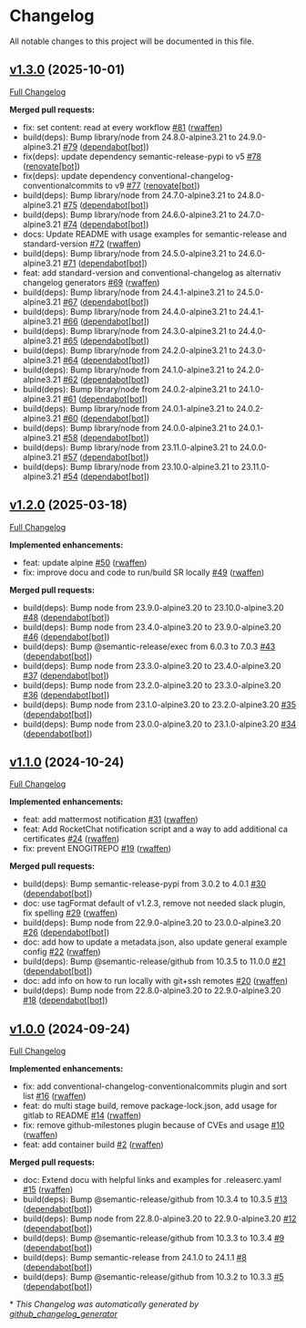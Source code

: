 # Changelog

All notable changes to this project will be documented in this file.

## [v1.3.0](https://github.com/voxpupuli/container-semantic-release/tree/v1.3.0) (2025-10-01)

[Full Changelog](https://github.com/voxpupuli/container-semantic-release/compare/v1.2.0...v1.3.0)

**Merged pull requests:**

- fix: set content: read at every workflow [\#81](https://github.com/voxpupuli/container-semantic-release/pull/81) ([rwaffen](https://github.com/rwaffen))
- build\(deps\): Bump library/node from 24.8.0-alpine3.21 to 24.9.0-alpine3.21 [\#79](https://github.com/voxpupuli/container-semantic-release/pull/79) ([dependabot[bot]](https://github.com/apps/dependabot))
- fix\(deps\): update dependency semantic-release-pypi to v5 [\#78](https://github.com/voxpupuli/container-semantic-release/pull/78) ([renovate[bot]](https://github.com/apps/renovate))
- fix\(deps\): update dependency conventional-changelog-conventionalcommits to v9 [\#77](https://github.com/voxpupuli/container-semantic-release/pull/77) ([renovate[bot]](https://github.com/apps/renovate))
- build\(deps\): Bump library/node from 24.7.0-alpine3.21 to 24.8.0-alpine3.21 [\#75](https://github.com/voxpupuli/container-semantic-release/pull/75) ([dependabot[bot]](https://github.com/apps/dependabot))
- build\(deps\): Bump library/node from 24.6.0-alpine3.21 to 24.7.0-alpine3.21 [\#74](https://github.com/voxpupuli/container-semantic-release/pull/74) ([dependabot[bot]](https://github.com/apps/dependabot))
- docs: Update README with usage examples for semantic-release and standard-version [\#72](https://github.com/voxpupuli/container-semantic-release/pull/72) ([rwaffen](https://github.com/rwaffen))
- build\(deps\): Bump library/node from 24.5.0-alpine3.21 to 24.6.0-alpine3.21 [\#71](https://github.com/voxpupuli/container-semantic-release/pull/71) ([dependabot[bot]](https://github.com/apps/dependabot))
- feat: add standard-version and conventional-changelog as alternativ changelog generators [\#69](https://github.com/voxpupuli/container-semantic-release/pull/69) ([rwaffen](https://github.com/rwaffen))
- build\(deps\): Bump library/node from 24.4.1-alpine3.21 to 24.5.0-alpine3.21 [\#67](https://github.com/voxpupuli/container-semantic-release/pull/67) ([dependabot[bot]](https://github.com/apps/dependabot))
- build\(deps\): Bump library/node from 24.4.0-alpine3.21 to 24.4.1-alpine3.21 [\#66](https://github.com/voxpupuli/container-semantic-release/pull/66) ([dependabot[bot]](https://github.com/apps/dependabot))
- build\(deps\): Bump library/node from 24.3.0-alpine3.21 to 24.4.0-alpine3.21 [\#65](https://github.com/voxpupuli/container-semantic-release/pull/65) ([dependabot[bot]](https://github.com/apps/dependabot))
- build\(deps\): Bump library/node from 24.2.0-alpine3.21 to 24.3.0-alpine3.21 [\#64](https://github.com/voxpupuli/container-semantic-release/pull/64) ([dependabot[bot]](https://github.com/apps/dependabot))
- build\(deps\): Bump library/node from 24.1.0-alpine3.21 to 24.2.0-alpine3.21 [\#62](https://github.com/voxpupuli/container-semantic-release/pull/62) ([dependabot[bot]](https://github.com/apps/dependabot))
- build\(deps\): Bump library/node from 24.0.2-alpine3.21 to 24.1.0-alpine3.21 [\#61](https://github.com/voxpupuli/container-semantic-release/pull/61) ([dependabot[bot]](https://github.com/apps/dependabot))
- build\(deps\): Bump library/node from 24.0.1-alpine3.21 to 24.0.2-alpine3.21 [\#60](https://github.com/voxpupuli/container-semantic-release/pull/60) ([dependabot[bot]](https://github.com/apps/dependabot))
- build\(deps\): Bump library/node from 24.0.0-alpine3.21 to 24.0.1-alpine3.21 [\#58](https://github.com/voxpupuli/container-semantic-release/pull/58) ([dependabot[bot]](https://github.com/apps/dependabot))
- build\(deps\): Bump library/node from 23.11.0-alpine3.21 to 24.0.0-alpine3.21 [\#57](https://github.com/voxpupuli/container-semantic-release/pull/57) ([dependabot[bot]](https://github.com/apps/dependabot))
- build\(deps\): Bump library/node from 23.10.0-alpine3.21 to 23.11.0-alpine3.21 [\#54](https://github.com/voxpupuli/container-semantic-release/pull/54) ([dependabot[bot]](https://github.com/apps/dependabot))

## [v1.2.0](https://github.com/voxpupuli/container-semantic-release/tree/v1.2.0) (2025-03-18)

[Full Changelog](https://github.com/voxpupuli/container-semantic-release/compare/v1.1.0...v1.2.0)

**Implemented enhancements:**

- feat: update alpine [\#50](https://github.com/voxpupuli/container-semantic-release/pull/50) ([rwaffen](https://github.com/rwaffen))
- fix: improve docu and code to run/build SR locally [\#49](https://github.com/voxpupuli/container-semantic-release/pull/49) ([rwaffen](https://github.com/rwaffen))

**Merged pull requests:**

- build\(deps\): Bump node from 23.9.0-alpine3.20 to 23.10.0-alpine3.20 [\#48](https://github.com/voxpupuli/container-semantic-release/pull/48) ([dependabot[bot]](https://github.com/apps/dependabot))
- build\(deps\): Bump node from 23.4.0-alpine3.20 to 23.9.0-alpine3.20 [\#46](https://github.com/voxpupuli/container-semantic-release/pull/46) ([dependabot[bot]](https://github.com/apps/dependabot))
- build\(deps\): Bump @semantic-release/exec from 6.0.3 to 7.0.3 [\#43](https://github.com/voxpupuli/container-semantic-release/pull/43) ([dependabot[bot]](https://github.com/apps/dependabot))
- build\(deps\): Bump node from 23.3.0-alpine3.20 to 23.4.0-alpine3.20 [\#37](https://github.com/voxpupuli/container-semantic-release/pull/37) ([dependabot[bot]](https://github.com/apps/dependabot))
- build\(deps\): Bump node from 23.2.0-alpine3.20 to 23.3.0-alpine3.20 [\#36](https://github.com/voxpupuli/container-semantic-release/pull/36) ([dependabot[bot]](https://github.com/apps/dependabot))
- build\(deps\): Bump node from 23.1.0-alpine3.20 to 23.2.0-alpine3.20 [\#35](https://github.com/voxpupuli/container-semantic-release/pull/35) ([dependabot[bot]](https://github.com/apps/dependabot))
- build\(deps\): Bump node from 23.0.0-alpine3.20 to 23.1.0-alpine3.20 [\#34](https://github.com/voxpupuli/container-semantic-release/pull/34) ([dependabot[bot]](https://github.com/apps/dependabot))

## [v1.1.0](https://github.com/voxpupuli/container-semantic-release/tree/v1.1.0) (2024-10-24)

[Full Changelog](https://github.com/voxpupuli/container-semantic-release/compare/v1.0.0...v1.1.0)

**Implemented enhancements:**

- feat: add mattermost notification [\#31](https://github.com/voxpupuli/container-semantic-release/pull/31) ([rwaffen](https://github.com/rwaffen))
- feat: Add RocketChat notification script and a way to add additional ca certificates [\#24](https://github.com/voxpupuli/container-semantic-release/pull/24) ([rwaffen](https://github.com/rwaffen))
- fix: prevent ENOGITREPO [\#19](https://github.com/voxpupuli/container-semantic-release/pull/19) ([rwaffen](https://github.com/rwaffen))

**Merged pull requests:**

- build\(deps\): Bump semantic-release-pypi from 3.0.2 to 4.0.1 [\#30](https://github.com/voxpupuli/container-semantic-release/pull/30) ([dependabot[bot]](https://github.com/apps/dependabot))
- doc: use tagFormat default of v1.2.3, remove not needed slack plugin, fix spelling [\#29](https://github.com/voxpupuli/container-semantic-release/pull/29) ([rwaffen](https://github.com/rwaffen))
- build\(deps\): Bump node from 22.9.0-alpine3.20 to 23.0.0-alpine3.20 [\#26](https://github.com/voxpupuli/container-semantic-release/pull/26) ([dependabot[bot]](https://github.com/apps/dependabot))
- doc: add how to update a metadata.json, also update general example config [\#22](https://github.com/voxpupuli/container-semantic-release/pull/22) ([rwaffen](https://github.com/rwaffen))
- build\(deps\): Bump @semantic-release/github from 10.3.5 to 11.0.0 [\#21](https://github.com/voxpupuli/container-semantic-release/pull/21) ([dependabot[bot]](https://github.com/apps/dependabot))
- doc: add info on how to run locally with git+ssh remotes [\#20](https://github.com/voxpupuli/container-semantic-release/pull/20) ([rwaffen](https://github.com/rwaffen))
- build\(deps\): Bump node from 22.8.0-alpine3.20 to 22.9.0-alpine3.20 [\#18](https://github.com/voxpupuli/container-semantic-release/pull/18) ([dependabot[bot]](https://github.com/apps/dependabot))

## [v1.0.0](https://github.com/voxpupuli/container-semantic-release/tree/v1.0.0) (2024-09-24)

[Full Changelog](https://github.com/voxpupuli/container-semantic-release/compare/73e08a4630f0436542ca43350e61bbd698cba22d...v1.0.0)

**Implemented enhancements:**

- fix: add conventional-changelog-conventionalcommits plugin and sort list [\#16](https://github.com/voxpupuli/container-semantic-release/pull/16) ([rwaffen](https://github.com/rwaffen))
- feat: do multi stage build, remove package-lock.json, add usage for gitlab to README [\#14](https://github.com/voxpupuli/container-semantic-release/pull/14) ([rwaffen](https://github.com/rwaffen))
- fix: remove github-milestones plugin because of CVEs and usage [\#10](https://github.com/voxpupuli/container-semantic-release/pull/10) ([rwaffen](https://github.com/rwaffen))
- feat: add container build [\#2](https://github.com/voxpupuli/container-semantic-release/pull/2) ([rwaffen](https://github.com/rwaffen))

**Merged pull requests:**

- doc: Extend docu with helpful links and examples for .releaserc.yaml [\#15](https://github.com/voxpupuli/container-semantic-release/pull/15) ([rwaffen](https://github.com/rwaffen))
- build\(deps\): Bump @semantic-release/github from 10.3.4 to 10.3.5 [\#13](https://github.com/voxpupuli/container-semantic-release/pull/13) ([dependabot[bot]](https://github.com/apps/dependabot))
- build\(deps\): Bump node from 22.8.0-alpine3.20 to 22.9.0-alpine3.20 [\#12](https://github.com/voxpupuli/container-semantic-release/pull/12) ([dependabot[bot]](https://github.com/apps/dependabot))
- build\(deps\): Bump @semantic-release/github from 10.3.3 to 10.3.4 [\#9](https://github.com/voxpupuli/container-semantic-release/pull/9) ([dependabot[bot]](https://github.com/apps/dependabot))
- build\(deps\): Bump semantic-release from 24.1.0 to 24.1.1 [\#8](https://github.com/voxpupuli/container-semantic-release/pull/8) ([dependabot[bot]](https://github.com/apps/dependabot))
- build\(deps\): Bump @semantic-release/github from 10.3.2 to 10.3.3 [\#5](https://github.com/voxpupuli/container-semantic-release/pull/5) ([dependabot[bot]](https://github.com/apps/dependabot))



\* *This Changelog was automatically generated by [github_changelog_generator](https://github.com/github-changelog-generator/github-changelog-generator)*
